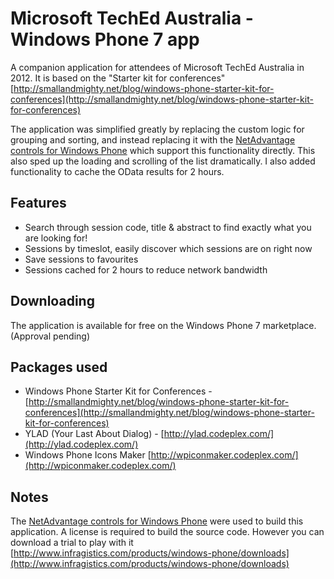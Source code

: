 Microsoft TechEd Australia - Windows Phone 7 app
=============

A companion application for attendees of Microsoft TechEd Australia in 2012.  It is based on the "Starter kit for conferences"  [http://smallandmighty.net/blog/windows-phone-starter-kit-for-conferences](http://smallandmighty.net/blog/windows-phone-starter-kit-for-conferences)

The application was simplified greatly by replacing the custom logic for grouping and sorting, and instead replacing it with the [NetAdvantage controls for Windows Phone](http://www.infragistics.com/products/windows-phone) which support this functionality directly. This also sped up the loading and scrolling of the list dramatically.
I also added functionality to cache the OData results for 2 hours.

Features
-------

* Search through session code, title &amp; abstract to find exactly what you are looking for!
* Sessions by timeslot, easily discover which sessions are on right now
* Save sessions to favourites
* Sessions cached for 2 hours to reduce network bandwidth

Downloading
--------

The application is available for free on the Windows Phone 7 marketplace. (Approval pending)

Packages used
--------

* Windows Phone Starter Kit for Conferences - [http://smallandmighty.net/blog/windows-phone-starter-kit-for-conferences](http://smallandmighty.net/blog/windows-phone-starter-kit-for-conferences)
* YLAD (Your Last About Dialog) - [http://ylad.codeplex.com/](http://ylad.codeplex.com/)
* Windows Phone Icons Maker [http://wpiconmaker.codeplex.com/](http://wpiconmaker.codeplex.com/)

Notes
--------
The [NetAdvantage controls for Windows Phone](http://www.infragistics.com/products/windows-phone) were used to build this application. A license is required to build the source code. However you can download a trial to play with it [http://www.infragistics.com/products/windows-phone/downloads](http://www.infragistics.com/products/windows-phone/downloads)